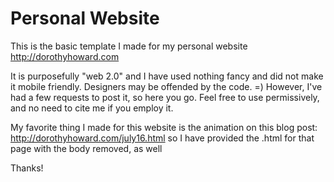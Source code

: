 # Personal Website

This is the basic template I made for my personal website http://dorothyhoward.com

It is purposefully "web 2.0" and I have used nothing fancy and did not make it mobile friendly. Designers may be offended by the code. =) However, I've had a few requests to post it, so here you go. Feel free to use permissively, and no need to cite me if you employ it.

My favorite thing I made for this website is the animation on this blog post: http://dorothyhoward.com/july16.html so I have provided the .html for that page with the body removed, as well

Thanks!

